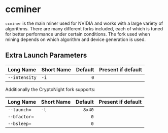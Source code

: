 # ccminer

`ccminer` is the main miner used for NVIDIA and works with a large variety of algorithms. There are many different forks included, each of which is tuned for better performance under certain conditions. The fork used when mining depends on which algorithm and device generation is used. 

## Extra Launch Parameters

| Long Name | Short Name | Default | Present if default |
|:----------|:-----------|--------:|-------------------:|
|`--intensity`|`-i` | `0` | 

Additionally the CryptoNight fork supports:

| Long Name | Short Name | Default | Present if default |
|:----------|:-----------|--------:|-------------------:|
|`--launch=` | `-l` | `8x40` |
| `--bfactor=` | | `0` | 
| `--bsleep=` | | `0` | 